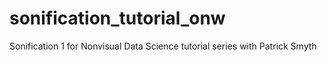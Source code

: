 # sonification_tutorial_onw
Sonification 1 for Nonvisual Data Science tutorial series with Patrick Smyth
